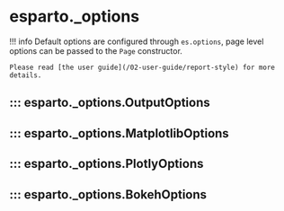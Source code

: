 # esparto._options

!!! info
    Default options are configured through `es.options`, page level options can
    be passed to the `Page` constructor.

    Please read [the user guide](/02-user-guide/report-style) for more details.

## ::: esparto._options.OutputOptions

## ::: esparto._options.MatplotlibOptions

## ::: esparto._options.PlotlyOptions

## ::: esparto._options.BokehOptions

<br>
